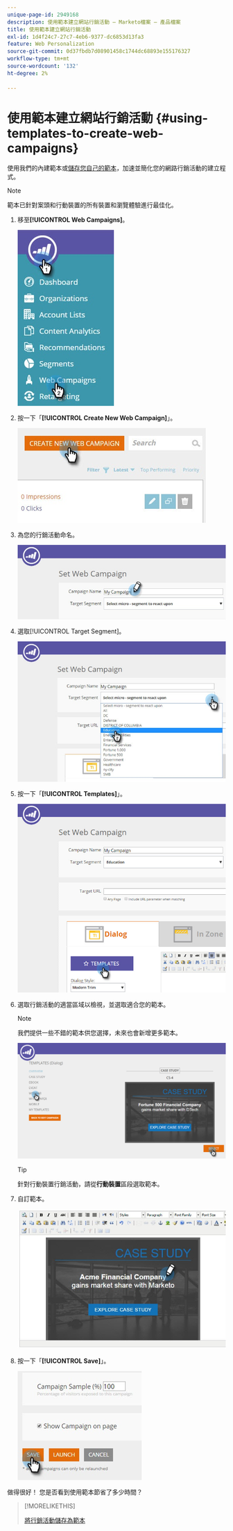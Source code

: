```yaml
---
unique-page-id: 2949168
description: 使用範本建立網站行銷活動 — Marketo檔案 — 產品檔案
title: 使用範本建立網站行銷活動
exl-id: 1d4f24c7-27c7-4eb6-9377-dc6853d13fa3
feature: Web Personalization
source-git-commit: 0d37fbdb7d08901458c1744dc68893e155176327
workflow-type: tm+mt
source-wordcount: '132'
ht-degree: 2%

---
```


# 使用範本建立網站行銷活動 {#using-templates-to-create-web-campaigns}

使用我們的內建範本或[儲存您自己的範本](save-your-campaign-as-a-template.md)，加速並簡化您的網路行銷活動的建立程式。

>[!NOTE]
>
>範本已針對案頭和行動裝置的所有裝置和瀏覽體驗進行最佳化。

1. 移至&#x200B;**[!UICONTROL Web Campaigns]**。

   ![](assets/web-campaigns-hand.jpg)

1. 按一下「**[!UICONTROL Create New Web Campaign]**」。

   ![](assets/create-new-web-campaign-create-hand.jpg)

1. 為您的行銷活動命名。

   ![](assets/set-web-campaign-my-campaign-hand.jpg)

1. 選取[!UICONTROL Target Segment]。

   ![](assets/set-web-campaign-education.jpg)

1. 按一下「**[!UICONTROL Templates]**」。

   ![](assets/templates.png)

1. 選取行銷活動的適當區域以檢視，並選取適合您的範本。

   >[!NOTE]
   >
   >我們提供一些不錯的範本供您選擇，未來也會新增更多範本。

   ![](assets/select.png)

   >[!TIP]
   >
   >針對行動裝置行銷活動，請從&#x200B;**行動裝置**&#x200B;區段選取範本。

1. 自訂範本。

   ![](assets/customize-template.jpg)

1. 按一下「**[!UICONTROL Save]**」。

   ![](assets/click-save-hand.jpg)

做得很好！ 您是否看到使用範本節省了多少時間？

>[!MORELIKETHIS]
>
>[將行銷活動儲存為範本](/help/marketo/product-docs/web-personalization/using-templates/save-your-campaign-as-a-template.md)
